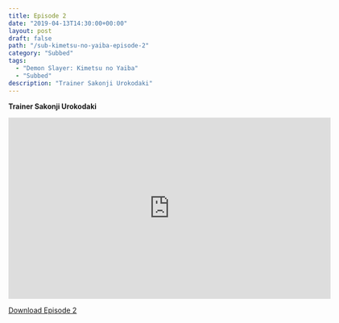 ```yaml
---
title: Episode 2
date: "2019-04-13T14:30:00+00:00"
layout: post
draft: false
path: "/sub-kimetsu-no-yaiba-episode-2"
category: "Subbed"
tags:
  - "Demon Slayer: Kimetsu no Yaiba"
  - "Subbed"
description: "Trainer Sakonji Urokodaki"
---
```


**Trainer Sakonji Urokodaki**

<iframe width="640" height="360" src="https://rapidvid.to/e/G6HTWZFMDY" frameborder="0" marginwidth=0 marginheight=0 scrolling=no allowfullscreen></iframe>

<a href="http://ouo.io/qs/eCodkFEQ?s=https://rapidvid.to/d/G6HTWZFMDY">Download Episode 2</a>
